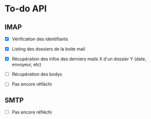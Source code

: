 # To-do API

## IMAP

- [x] Vérification des identifiants

- [x] Listing des dossiers de la boite mail

- [x] Récupération des infos des derniers mails X d'un dossier Y (date, envoyeur, etc)

- [ ] Récupération des bodys

- [ ] Pas encore réfléchi

## SMTP

- [ ] Pas encore réfléchi


